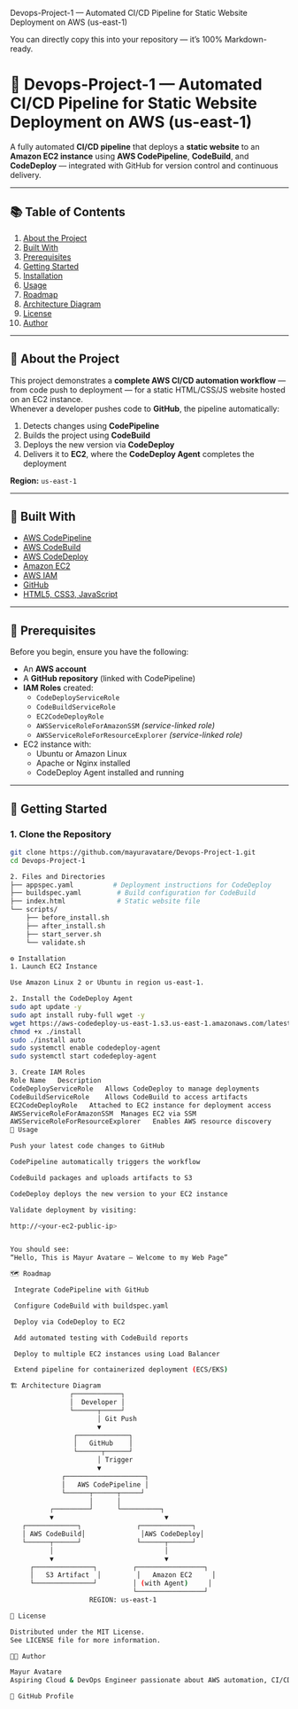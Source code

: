 
Devops-Project-1 — Automated CI/CD Pipeline for Static Website Deployment on AWS (us-east-1)

You can directly copy this into your repository — it’s 100% Markdown-ready.

# 🚀 Devops-Project-1 — Automated CI/CD Pipeline for Static Website Deployment on AWS (us-east-1)

A fully automated **CI/CD pipeline** that deploys a **static website** to an **Amazon EC2 instance** using **AWS CodePipeline**, **CodeBuild**, and **CodeDeploy** — integrated with GitHub for version control and continuous delivery.

---

## 📚 Table of Contents

1. [About the Project](#-about-the-project)
2. [Built With](#-built-with)
3. [Prerequisites](#-prerequisites)
4. [Getting Started](#-getting-started)
5. [Installation](#-installation)
6. [Usage](#-usage)
7. [Roadmap](#-roadmap)
8. [Architecture Diagram](#-architecture-diagram)
9. [License](#-license)
10. [Author](#-author)

---

## 📌 About the Project

This project demonstrates a **complete AWS CI/CD automation workflow** — from code push to deployment — for a static HTML/CSS/JS website hosted on an EC2 instance.  
Whenever a developer pushes code to **GitHub**, the pipeline automatically:
1. Detects changes using **CodePipeline**
2. Builds the project using **CodeBuild**
3. Deploys the new version via **CodeDeploy**
4. Delivers it to **EC2**, where the **CodeDeploy Agent** completes the deployment

**Region:** `us-east-1`

---

## 🧰 Built With

- [AWS CodePipeline](https://aws.amazon.com/codepipeline/)
- [AWS CodeBuild](https://aws.amazon.com/codebuild/)
- [AWS CodeDeploy](https://aws.amazon.com/codedeploy/)
- [Amazon EC2](https://aws.amazon.com/ec2/)
- [AWS IAM](https://aws.amazon.com/iam/)
- [GitHub](https://github.com/)
- [HTML5, CSS3, JavaScript](https://developer.mozilla.org/en-US/docs/Web)

---

## 🧾 Prerequisites

Before you begin, ensure you have the following:
- An **AWS account**
- A **GitHub repository** (linked with CodePipeline)
- **IAM Roles** created:
  - `CodeDeployServiceRole`
  - `CodeBuildServiceRole`
  - `EC2CodeDeployRole`
  - `AWSServiceRoleForAmazonSSM` *(service-linked role)*
  - `AWSServiceRoleForResourceExplorer` *(service-linked role)*
- EC2 instance with:
  - Ubuntu or Amazon Linux
  - Apache or Nginx installed
  - CodeDeploy Agent installed and running

---

## 🧩 Getting Started

### 1. Clone the Repository
```bash
git clone https://github.com/mayuravatare/Devops-Project-1.git
cd Devops-Project-1

2. Files and Directories
├── appspec.yaml          # Deployment instructions for CodeDeploy
├── buildspec.yaml         # Build configuration for CodeBuild
├── index.html             # Static website file
└── scripts/
    ├── before_install.sh
    ├── after_install.sh
    ├── start_server.sh
    └── validate.sh

⚙️ Installation
1. Launch EC2 Instance

Use Amazon Linux 2 or Ubuntu in region us-east-1.

2. Install the CodeDeploy Agent
sudo apt update -y
sudo apt install ruby-full wget -y
wget https://aws-codedeploy-us-east-1.s3.us-east-1.amazonaws.com/latest/install
chmod +x ./install
sudo ./install auto
sudo systemctl enable codedeploy-agent
sudo systemctl start codedeploy-agent

3. Create IAM Roles
Role Name	Description
CodeDeployServiceRole	Allows CodeDeploy to manage deployments
CodeBuildServiceRole	Allows CodeBuild to access artifacts
EC2CodeDeployRole	Attached to EC2 instance for deployment access
AWSServiceRoleForAmazonSSM	Manages EC2 via SSM
AWSServiceRoleForResourceExplorer	Enables AWS resource discovery
🚀 Usage

Push your latest code changes to GitHub

CodePipeline automatically triggers the workflow

CodeBuild packages and uploads artifacts to S3

CodeDeploy deploys the new version to your EC2 instance

Validate deployment by visiting:

http://<your-ec2-public-ip>


You should see:
“Hello, This is Mayur Avatare — Welcome to my Web Page”

🗺️ Roadmap

 Integrate CodePipeline with GitHub

 Configure CodeBuild with buildspec.yaml

 Deploy via CodeDeploy to EC2

 Add automated testing with CodeBuild reports

 Deploy to multiple EC2 instances using Load Balancer

 Extend pipeline for containerized deployment (ECS/EKS)

🏗️ Architecture Diagram
               ┌────────────┐
               │  Developer │
               └──────┬─────┘
                      │ Git Push
                      ▼
                ┌─────────────┐
                │   GitHub    │
                └──────┬──────┘
                      │ Trigger
                      ▼
             ┌────────────────────┐
             │   AWS CodePipeline │
             └──────┬──────┬─────┘
                    │      │
          ┌─────────┘      └──────────┐
          ▼                            ▼
   ┌─────────────┐              ┌─────────────┐
   │ AWS CodeBuild│              │AWS CodeDeploy│
   └──────┬──────┘              └──────┬──────┘
          │                            │
          ▼                            ▼
     ┌───────────────┐         ┌─────────────────┐
     │   S3 Artifact  │         │   Amazon EC2     │
     └───────────────┘         │ (with Agent)     │
                               └─────────────────┘
                    REGION: us-east-1

📜 License

Distributed under the MIT License.
See LICENSE file for more information.

🧑‍💻 Author

Mayur Avatare
Aspiring Cloud & DevOps Engineer passionate about AWS automation, CI/CD, and scalable architecture.

📧 GitHub Profile